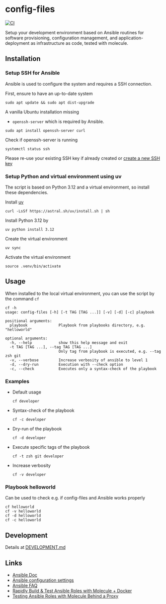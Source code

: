 # config-files

[![CI](https://github.com/cmuck/config-files/actions/workflows/ci.yml/badge.svg?event=schedule)](https://github.com/cmuck/config-files/actions/workflows/ci.yml)

Setup your development environment based on Ansible routines for software provisioning, configuration management, and
application-deployment as infrastructure as code, tested with molecule.

## Installation

### Setup SSH for Ansible

Ansible is used to configure the system and requires a SSH connection.

First, ensure to have an up-to-date system

```shell
sudo apt update && sudo apt dist-upgrade
```

A vanilla Ubuntu installation missing

- `openssh-server` which is required by Ansible.

```shell
sudo apt install openssh-server curl
```

Check if openssh-server is running

```shell
systemctl status ssh
```

Please re-use your existing SSH key if already created or
[create a new SSH key](https://help.github.com/en/github/authenticating-to-github/generating-a-new-ssh-key-and-adding-it-to-the-ssh-agent#generating-a-new-ssh-key)

### Setup Python and virtual environment using uv

The script is based on Python 3.12 and a virtual environment, so install these dependencies.

Install [uv](https://docs.astral.sh/uv)

```shell
curl -LsSf https://astral.sh/uv/install.sh | sh
```

Install Python 3.12 by

```shell
uv python install 3.12
```

Create the virtual environment

```shell
uv sync
```

Activate the virtual environment

```shell
source .venv/bin/activate
```

## Usage

When installed to the local virtual environment, you can use the script by the command `cf`

```shell
cf -h
usage: config-files [-h] [-t TAG [TAG ...]] [-v] [-d] [-c] playbook

positional arguments:
  playbook              Playbook from playbooks directory, e.g. "helloworld"

optional arguments:
  -h, --help            show this help message and exit
  -t TAG [TAG ...], --tag TAG [TAG ...]
                        Only tag from playbook is executed, e.g. --tag zsh git
  -v, --verbose         Increase verbosity of ansible to level 1
  -d, --dry-run         Execution with --check option
  -c, --check           Executes only a syntax-check of the playbook
```

### Examples

- Default usage

  ```shell
  cf developer
  ```

- Syntax-check of the playbook

  ```shell
  cf -c developer
  ```

- Dry-run of the playbook

  ```shell
  cf -d developer
  ```

- Execute specific tags of the playbook

  ```shell
  cf -t zsh git developer
  ```

- Increase verbosity

  ```shell
  cf -v developer
  ```

### Playbook helloworld

Can be used to check e.g. if config-files and Ansible works properly

```shell
cf helloworld
cf -v helloworld
cf -d helloworld
cf -c helloworld
```

## Development

Details at [DEVELOPMENT.md](./DEVELOPMENT.md)

## Links

- [Ansible Doc](https://docs.ansible.com/)
- [Ansible configuration settings](https://docs.ansible.com/ansible/2.8/reference_appendices/config.html)
- [Ansible FAQ](https://docs.ansible.com/ansible/latest/reference_appendices/faq.html)
- [Rapidly Build & Test Ansible Roles with Molecule + Docker](https://www.youtube.com/watch?v=DAnMyBZ8-Qs)
- [Testing Ansible Roles with Molecule Behind a Proxy](https://renaudmarti.net/posts/molecule-proxy-support/)
